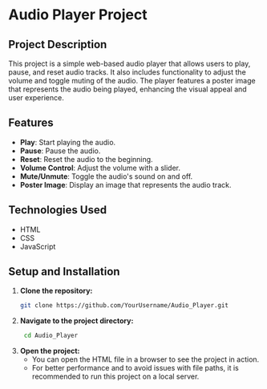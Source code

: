 # Audio Player Project

## Project Description
This project is a simple web-based audio player that allows users to play, pause, and reset audio tracks. It also includes functionality to adjust the volume and toggle muting of the audio. The player features a poster image that represents the audio being played, enhancing the visual appeal and user experience.

## Features
- **Play**: Start playing the audio.
- **Pause**: Pause the audio.
- **Reset**: Reset the audio to the beginning.
- **Volume Control**: Adjust the volume with a slider.
- **Mute/Unmute**: Toggle the audio's sound on and off.
- **Poster Image**: Display an image that represents the audio track.

## Technologies Used
- HTML
- CSS
- JavaScript

## Setup and Installation

1. **Clone the repository:**
   ```bash
   git clone https://github.com/YourUsername/Audio_Player.git

2. **Navigate to the project directory:**
   ```bash
    cd Audio_Player

3. **Open the project:**
    - You can open the HTML file in a browser to see the project in action.
    - For better performance and to avoid issues with file paths, it is recommended to run this project on a local server.
